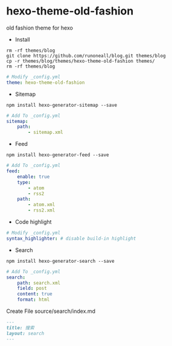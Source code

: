 # hexo-theme-old-fashion

old fashion theme for hexo

- Install

```shell
rm -rf themes/blog
git clone https://github.com/runoneall/blog.git themes/blog
cp -r themes/blog/themes/hexo-theme-old-fashion themes/
rm -rf themes/blog
```

```yaml
# Modify _config.yml
theme: hexo-theme-old-fashion
```

- Sitemap

```shell
npm install hexo-generator-sitemap --save
```

```yaml
# Add To _config.yml
sitemap:
    path:
        - sitemap.xml
```

- Feed

```shell
npm install hexo-generator-feed --save
```

```yaml
# Add To _config.yml
feed:
    enable: true
    type:
        - atom
        - rss2
    path:
        - atom.xml
        - rss2.xml
```

- Code highlight

```yaml
# Modify _config.yml
syntax_highlighter: # disable build-in highlight
```

- Search

```shell
npm install hexo-generator-search --save
```

```yaml
# Add To _config.yml
search:
    path: search.xml
    field: post
    content: true
    format: html
```

Create File source/search/index.md

```markdown
---
title: 搜索
layout: search
---
```
